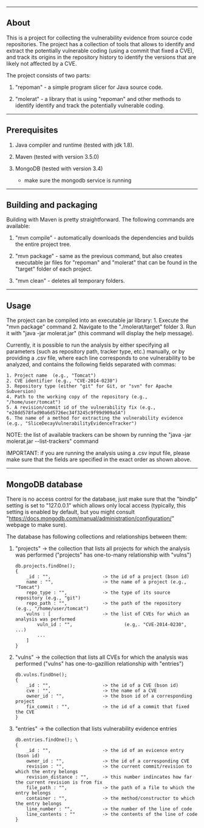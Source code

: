 --------------------
About
--------------------

This is a project for collecting the vulnerability evidence from source code
repositories. The project has a collection of tools that allows to identify and
extract the potentially vulnerable coding (using a commit that fixed a CVE), and
track its origins in the repository history to identify the versions that are
likely not affected by a CVE.

The project consists of two parts: 

1. "repoman" - a simple program slicer for Java source code.

2. "molerat" - a library that is using "repoman" and other methods to identify
identify and track the potentially vulnerable coding.

--------------------
Prerequisites
--------------------

1. Java compiler and runtime (tested with jdk 1.8).
	
2. Maven (tested with version 3.5.0)

3. MongoDB (tested with version 3.4)
	* make sure the mongodb service is running

--------------------
Building and packaging
--------------------

Building with Maven is pretty straightforward. The following commands are
available:

1. "mvn compile" - automatically downloads the dependencies and builds the
entire project tree.

2. "mvn package" - same as the previous command, but also creates executable jar
files for "repoman" and "molerat" that can be found in the "target" folder of
each project.

3. "mvn clean" - deletes all temporary folders.

--------------------
Usage
--------------------

The project can be compiled into an executable jar library:
	1. Execute the "mvn package" command
	2. Navigate to the "./molerat/target" folder
	3. Run it with "java -jar molerat.jar" (this command will display the help message).

Currently, it is possible to run the analysis by either specifying all
parameters (such as repository path, tracker type, etc.) manually, or by
providing a .csv file, where each line corresponds to one vulnerability to be
analyzed, and contains the following fields separated with commas:

	1. Project name  (e.g., "Tomcat")
	2. CVE identifier (e.g., "CVE-2014-0230")
	3. Repository type (either "git" for Git, or "svn" for Apache Subversion)
	4. Path to the working copy of the repository (e.g., "/home/user/tomcat")
	5. A revision/commit id of the vulnerability fix (e.g., "e28dd578fad90a6d5726ec34f3245c9f99d909a5A")
	6. The name of a method for extracting the vulnerability evidence (e.g., "SliceDecayVulnerabilityEvidenceTracker")

NOTE: the list of available trackers can be shown by running the "java -jar
molerat.jar --list-trackers" command

IMPORTANT: if you are running the analysis using a .csv input file, please make
sure that the fields are specified in the exact order as shown above.


--------------------
MongoDB database
--------------------

There is no access control for the database, just make sure that the "bindIp"
setting is set to "127.0.0.1" which allows only local access (typically, this
setting is enabled by default, but you might consult
"https://docs.mongodb.com/manual/administration/configuration/" webpage to make
sure).

The database has following collections and relationships between them: 

1. "projects" -> the collection that lists all projects for which the analysis was performed ("projects" has one-to-many relationship with "vulns")

	```
	db.projects.findOne();
	{ 
		_id : "",  					-> the id of a project (bson id)
		name : "",					-> the name of a project (e.g., "Tomcat")
		repo_type : "",				-> the type of its source repository (e.g., "git")
		repo_path : "",				-> the path of the repository (e.g., "/home/user/tomcat")
		vulns : [					-> the list of CVEs for which an analysis was performed 
			vuln_id : "",					(e.g,. "CVE-2014-0230", ...)
			...
		]
	}
	```

2. "vulns" -> the collection that lists all CVEs for which the analysis was performed ("vulns" has one-to-gazillion relationship with "entries")

	```
	db.vulns.findOne();
	{	
		_id : "",					-> the id of a CVE (bson id)
		cve : "",					-> the name of a CVE
		owner_id : "",				-> the bson id of a corresponding project
		fix_commit : "",			-> the id of a commit that fixed the CVE
	}
	```

3. "entries" -> the collection that lists vulnerability evidence entries 

	```
	db.entries.findOne(); \
	{
		_id : "",					-> the id of an evicence entry (bson id)
		owner_id : "",				-> the id of a corresponding CVE
		revision : "",				-> the current commit/revision to which the entry belongs
		revision_distance : "",		-> this number indincates how far the current revision is from fix
		file_path : "",				-> the path of a file to which the entry belongs
		container : "",				-> the method/constructor to which the entry belongs
		line_number : "",			-> the number of the line of code 
		line_contents : ""			-> the contents of the line of code 
	}
	```
